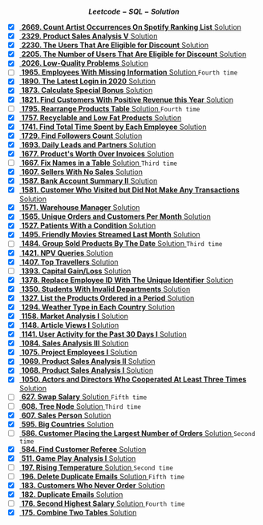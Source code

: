 **$${Leetcode-SQL-Solution}$$**

- [x] <a href="https://leetcode.com/problems/count-artist-occurrences-on-spotify-ranking-list/description/"> **2669. Count Artist Occurrences On Spotify Ranking List** <a>   <a href="https://github.com/CIANPINGPENG/Leetcode-SQL-Solution/blob/main/SQL/2669.%20Count%20Artist%20Occurrences%20On%20Spotify%20Ranking%20List"> Solution <a> 
- [x] <a href="https://leetcode.com/problems/product-sales-analysis-v/description/"> **2329. Product Sales Analysis V** <a>   <a href="https://github.com/CIANPINGPENG/Leetcode-SQL-Solution/blob/main/SQL/2329.%20Product%20Sales%20Analysis%20V"> Solution <a>  
- [x] <a href="https://leetcode.com/problems/the-users-that-are-eligible-for-discount/description/"> **2230. The Users That Are Eligible for Discount** <a>   <a href="https://github.com/CIANPINGPENG/Leetcode-SQL-Solution/blob/main/SQL/2230.%20The%20Users%20That%20Are%20Eligible%20for%20Discount"> Solution <a>  
- [x] <a href="https://leetcode.com/problems/the-number-of-users-that-are-eligible-for-discount/description/"> **2205. The Number of Users That Are Eligible for Discount** <a>   <a href="https://github.com/CIANPINGPENG/Leetcode-SQL-Solution/blob/main/SQL/2205.%20The%20Number%20of%20Users%20That%20Are%20Eligible%20for%20Discount"> Solution <a>  
- [x] <a href="https://leetcode.com/problems/low-quality-problems/description/"> **2026. Low-Quality Problems** <a>   <a href="https://github.com/CIANPINGPENG/Leetcode-SQL-Solution/blob/main/SQL/2026.%20Low-Quality%20Problems"> Solution <a>  
- [ ] <a href="https://leetcode.com/problems/employees-with-missing-information/description/?envType=study-plan&id=sql-i"> **1965. Employees With Missing Information** <a>   <a href="https://github.com/CIANPINGPENG/Leetcode-SQL-Solution/blob/main/SQL/1965.%20Employees%20With%20Missing%20Information"> Solution <a>  ```Fourth time```  
- [x] <a href="https://leetcode.com/problems/the-latest-login-in-2020/description/?envType=study-plan&id=sql-i"> **1890. The Latest Login in 2020** <a>   <a href="https://github.com/CIANPINGPENG/Leetcode-SQL-Solution/blob/main/SQL/1890.%20The%20Latest%20Login%20in%202020"> Solution <a>  
- [x] <a href="https://leetcode.com/problems/calculate-special-bonus/description/?envType=study-plan&id=sql-i"> **1873. Calculate Special Bonus** <a>   <a href="https://github.com/CIANPINGPENG/Leetcode-SQL-Solution/blob/main/SQL/1873.%20Calculate%20Special%20Bonus"> Solution <a>  
- [x] <a href="https://leetcode.com/problems/find-customers-with-positive-revenue-this-year/description/"> **1821. Find Customers With Positive Revenue this Year** <a>   <a href="https://github.com/CIANPINGPENG/Leetcode-SQL-Solution/blob/main/SQL/1821.%20Find%20Customers%20With%20Positive%20Revenue%20this%20Year"> Solution <a> 
- [ ] <a href="https://leetcode.com/problems/rearrange-products-table/description/?envType=study-plan&id=sql-i"> **1795. Rearrange Products Table** <a>   <a href="https://github.com/CIANPINGPENG/Leetcode-SQL-Solution/blob/main/SQL/1795.%20Rearrange%20Products%20Table"> Solution <a>  ```Fourth time```  
- [x] <a href="https://leetcode.com/problems/big-countries/description/?envType=study-plan&id=sql-i"> **1757. Recyclable and Low Fat Products** <a>   <a href="https://github.com/CIANPINGPENG/Leetcode-SQL-Solution/blob/main/SQL/595.%20Big%20Countries"> Solution <a>  
- [x] <a href="https://leetcode.com/problems/find-total-time-spent-by-each-employee/description/?envType=study-plan&id=sql-i"> **1741. Find Total Time Spent by Each Employee** <a>   <a href="https://github.com/CIANPINGPENG/Leetcode-SQL-Solution/blob/main/SQL/1741.%20Find%20Total%20Time%20Spent%20by%20Each%20Employee"> Solution <a>  
- [x] <a href="https://leetcode.com/problems/find-followers-count/description/?envType=study-plan&id=sql-i"> **1729. Find Followers Count** <a>   <a href="https://github.com/CIANPINGPENG/Leetcode-SQL-Solution/tree/main/SQL"> Solution <a>  
- [x] <a href="https://leetcode.com/problems/daily-leads-and-partners/description/?envType=study-plan&id=sql-i"> **1693. Daily Leads and Partners** <a>   <a href="https://github.com/CIANPINGPENG/Leetcode-SQL-Solution/blob/main/SQL/1693.%20Daily%20Leads%20and%20Partners"> Solution <a>  
- [x] <a href="https://leetcode.com/problems/products-worth-over-invoices/description/"> **1677. Product's Worth Over Invoices** <a>   <a href="https://github.com/CIANPINGPENG/Leetcode-SQL-Solution/blob/main/SQL/1677.%20Product's%20Worth%20Over%20Invoices"> Solution <a>  
- [ ] <a href="https://leetcode.com/problems/fix-names-in-a-table/description/?envType=study-plan&id=sql-i"> **1667. Fix Names in a Table** <a>   <a href="https://github.com/CIANPINGPENG/Leetcode-SQL-Solution/blob/main/SQL/1667.%20Fix%20Names%20in%20a%20Table"> Solution <a> ``` Third time ```     
- [x] <a href="https://leetcode.com/problems/sellers-with-no-sales/description/"> **1607. Sellers With No Sales** <a>   <a href="https://github.com/CIANPINGPENG/Leetcode-SQL-Solution/blob/main/SQL/1607.%20Sellers%20With%20No%20Sales"> Solution <a> 
- [x] <a href="https://leetcode.com/problems/bank-account-summary-ii/description/"> **1587. Bank Account Summary II** <a>   <a href="https://github.com/CIANPINGPENG/Leetcode-SQL-Solution/blob/main/SQL/1587.%20Bank%20Account%20Summary%20II"> Solution <a>   
- [x] <a href="https://leetcode.com/problems/customer-who-visited-but-did-not-make-any-transactions/description/?envType=study-plan&id=sql-i"> **1581. Customer Who Visited but Did Not Make Any Transactions** <a>   <a href="https://github.com/CIANPINGPENG/Leetcode-SQL-Solution/blob/main/SQL/1581.%20Customer%20Who%20Visited%20but%20Did%20Not%20Make%20Any%20Transactions"> Solution <a>  
- [x] <a href="https://leetcode.com/problems/warehouse-manager/description/"> **1571. Warehouse Manager** <a>   <a href="https://github.com/CIANPINGPENG/Leetcode-SQL-Solution/blob/main/SQL/1571.%20Warehouse%20Manager"> Solution <a>  
- [x] <a href="https://leetcode.com/problems/unique-orders-and-customers-per-month/description/"> **1565. Unique Orders and Customers Per Month** <a>   <a href="https://github.com/CIANPINGPENG/Leetcode-SQL-Solution/blob/main/SQL/1565.%20Unique%20Orders%20and%20Customers%20Per%20Month"> Solution <a>  
- [x] <a href="https://leetcode.com/problems/patients-with-a-condition/description/?envType=study-plan&id=sql-i"> **1527. Patients With a Condition** <a>   <a href="https://github.com/CIANPINGPENG/Leetcode-SQL-Solution/blob/main/SQL/1527.%20Patients%20With%20a%20Condition"> Solution <a>  
- [x] <a href="https://leetcode.com/problems/friendly-movies-streamed-last-month/description/"> **1495. Friendly Movies Streamed Last Month** <a>   <a href="https://github.com/CIANPINGPENG/Leetcode-SQL-Solution/blob/main/SQL/1495.%20Friendly%20Movies%20Streamed%20Last%20Month"> Solution <a>
- [ ] <a href="https://leetcode.com/problems/group-sold-products-by-the-date/description/?envType=study-plan&id=sql-i"> **1484. Group Sold Products By The Date** <a>   <a href="https://github.com/CIANPINGPENG/Leetcode-SQL-Solution/blob/main/SQL/1484.%20Group%20Sold%20Products%20By%20The%20Date"> Solution <a>  ```Third time```  
- [x] <a href="https://leetcode.com/problems/npv-queries/description/"> **1421. NPV Queries** <a>   <a href="https://github.com/CIANPINGPENG/Leetcode-SQL-Solution/blob/main/SQL/1421.%20NPV%20Queries"> Solution <a>  
- [x] <a href="https://leetcode.com/problems/top-travellers/description/?envType=study-plan&id=sql-i"> **1407. Top Travellers** <a>   <a href="https://github.com/CIANPINGPENG/Leetcode-SQL-Solution/blob/main/SQL/1407.%20Top%20Travellers"> Solution <a>  
- [ ] <a href="https://leetcode.com/problems/capital-gainloss/description/?envType=study-plan&id=sql-i"> **1393. Capital Gain/Loss** <a>   <a href="https://github.com/CIANPINGPENG/Leetcode-SQL-Solution/blob/main/SQL/1393.%20Capital%20Gain%20%26%20Loss"> Solution <a> 
- [x] <a href="https://leetcode.com/problems/replace-employee-id-with-the-unique-identifier/description/"> **1378. Replace Employee ID With The Unique Identifier** <a>   <a href="https://github.com/CIANPINGPENG/Leetcode-SQL-Solution/blob/main/SQL/1378.%20Replace%20Employee%20ID%20With%20The%20Unique%20Identifier"> Solution <a> 
- [x] <a href="https://leetcode.com/problems/students-with-invalid-departments/description/"> **1350. Students With Invalid Departments** <a>   <a href="https://github.com/CIANPINGPENG/Leetcode-SQL-Solution/blob/main/SQL/1350.%20Students%20With%20Invalid%20Departments"> Solution <a> 
- [x] <a href="https://leetcode.com/problems/list-the-products-ordered-in-a-period/description/"> **1327. List the Products Ordered in a Period** <a>   <a href="https://github.com/CIANPINGPENG/Leetcode-SQL-Solution/blob/main/SQL/1327.%20List%20the%20Products%20Ordered%20in%20a%20Period"> Solution <a> 
- [x] <a href="https://leetcode.com/problems/weather-type-in-each-country/description/"> **1294. Weather Type in Each Country** <a>   <a href="https://github.com/CIANPINGPENG/Leetcode-SQL-Solution/blob/main/SQL/1294.%20Weather%20Type%20in%20Each%20Country"> Solution <a> 
- [x] <a href="https://leetcode.com/problems/market-analysis-i/description/?envType=study-plan&id=sql-i"> **1158. Market Analysis I** <a>   <a href="https://github.com/CIANPINGPENG/Leetcode-SQL-Solution/blob/main/SQL/1158.%20Market%20Analysis%20I"> Solution <a>  
- [x] <a href="https://leetcode.com/problems/article-views-i/description/?envType=study-plan&id=sql-i"> **1148. Article Views I** <a>   <a href="https://github.com/CIANPINGPENG/Leetcode-SQL-Solution/blob/main/SQL/1148.%20Article%20Views%20I"> Solution <a>  
- [x] <a href="https://leetcode.com/problems/user-activity-for-the-past-30-days-i/description/?envType=study-plan&id=sql-i"> **1141. User Activity for the Past 30 Days I** <a>   <a href="https://github.com/CIANPINGPENG/Leetcode-SQL-Solution/blob/main/SQL/1141.%20User%20Activity%20for%20the%20Past%2030%20Days%20I"> Solution <a>  
- [x] <a href="https://leetcode.com/problems/sales-analysis-iii/description/"> **1084. Sales Analysis III** <a>   <a href="https://github.com/CIANPINGPENG/Leetcode-SQL-Solution/blob/main/SQL/1084.%20Sales%20Analysis%20III"> Solution <a> 
- [x] <a href="https://leetcode.com/problems/project-employees-i/description/"> **1075. Project Employees I** <a>   <a href="https://github.com/CIANPINGPENG/Leetcode-SQL-Solution/blob/main/SQL/1075.%20Project%20Employees%20I"> Solution <a> 
- [x] <a href="https://leetcode.com/problems/product-sales-analysis-ii/description/"> **1069. Product Sales Analysis II** <a>   <a href="https://github.com/CIANPINGPENG/Leetcode-SQL-Solution/blob/main/SQL/1069.%20Product%20Sales%20Analysis%20II"> Solution <a> 
- [x] <a href="https://leetcode.com/problems/product-sales-analysis-i/description/"> **1068. Product Sales Analysis I** <a>   <a href="https://github.com/CIANPINGPENG/Leetcode-SQL-Solution/blob/main/SQL/1068.%20Product%20Sales%20Analysis%20I"> Solution <a> 
- [x] <a href="https://leetcode.com/problems/actors-and-directors-who-cooperated-at-least-three-times/description/"> **1050. Actors and Directors Who Cooperated At Least Three Times** <a>   <a href="https://github.com/CIANPINGPENG/Leetcode-SQL-Solution/blob/main/SQL/1050.%20Actors%20and%20Directors%20Who%20Cooperated%20At%20Least%20Three%20Times"> Solution <a>  
- [ ] <a href="https://leetcode.com/problems/swap-salary/description/?envType=study-plan&id=sql-i"> **627. Swap Salary** <a>   <a href="https://github.com/CIANPINGPENG/Leetcode-SQL-Solution/blob/main/SQL/627.%20Swap%20Salary"> Solution <a>  ```Fifth time```  
- [ ] <a href="https://leetcode.com/problems/tree-node/description/?envType=study-plan&id=sql-i"> **608. Tree Node** <a>   <a href="https://github.com/CIANPINGPENG/Leetcode-SQL-Solution/blob/main/SQL/608.%20Tree%20Node"> Solution <a>  ```Third time```      
- [x] <a href="https://leetcode.com/problems/sales-person/description/?envType=study-plan&id=sql-i"> **607. Sales Person** <a>   <a href="https://github.com/CIANPINGPENG/Leetcode-SQL-Solution/blob/main/SQL/607.%20Sales%20Person"> Solution <a>  
- [x] <a href="https://leetcode.com/problems/big-countries/description/?envType=study-plan&id=sql-i"> **595. Big Countries** <a>   <a href="https://github.com/CIANPINGPENG/Leetcode-SQL-Solution/blob/main/SQL/595.%20Big%20Countries"> Solution <a>  
- [ ] <a href="https://leetcode.com/problems/customer-placing-the-largest-number-of-orders/description/"> **586. Customer Placing the Largest Number of Orders** <a>   <a href="https://github.com/CIANPINGPENG/Leetcode-SQL-Solution/blob/main/SQL/586.%20Customer%20Placing%20the%20Largest%20Number%20of%20Orders"> Solution <a> ``` Second time ```   
- [x] <a href="https://leetcode.com/problems/find-customer-referee/description/"> **584. Find Customer Referee** <a>   <a href="https://github.com/CIANPINGPENG/Leetcode-SQL-Solution/blob/main/SQL/584.%20Find%20Customer%20Referee"> Solution <a>  
- [x] <a href="https://leetcode.com/problems/game-play-analysis-i/description/?envType=study-plan&id=sql-i"> **511. Game Play Analysis I** <a>   <a href="https://leetcode.com/problems/game-play-analysis-i/description/?envType=study-plan&id=sql-i"> Solution <a>  
- [ ] <a href="https://leetcode.com/problems/rising-temperature/description/"> **197. Rising Temperature** <a>   <a href="https://github.com/CIANPINGPENG/Leetcode-SQL-Solution/blob/main/SQL/197.%20Rising%20Temperature"> Solution <a>  ```Second time```   
- [ ] <a href="https://leetcode.com/problems/delete-duplicate-emails/description/?envType=study-plan&id=sql-i"> **196. Delete Duplicate Emails** <a>   <a href="https://github.com/CIANPINGPENG/Leetcode-SQL-Solution/blob/main/SQL/196.%20Delete%20Duplicate%20Emails"> Solution <a>  ```Fifth time```   
- [x] <a href="https://leetcode.com/problems/customers-who-never-order/description/?envType=study-plan&id=sql-i"> **183. Customers Who Never Order** <a>   <a href="https://github.com/CIANPINGPENG/Leetcode-SQL-Solution/blob/main/SQL/183.%20Customers%20Who%20Never%20Order"> Solution <a>  
- [x] <a href="https://leetcode.com/problems/duplicate-emails/description/"> **182. Duplicate Emails** <a>   <a href="https://github.com/CIANPINGPENG/Leetcode-SQL-Solution/blob/main/SQL/182.%20Duplicate%20Emails"> Solution <a>  
- [ ] <a href="https://leetcode.com/problems/second-highest-salary/description/?envType=study-plan&id=sql-i"> **176. Second Highest Salary** <a>   <a href="https://github.com/CIANPINGPENG/Leetcode-SQL-Solution/blob/main/SQL/176.%20Second%20Highest%20Salary"> Solution <a>  ```Fourth time```  
- [x] <a href="https://leetcode.com/problems/combine-two-tables/description/"> **175. Combine Two Tables** <a>   <a href="https://github.com/CIANPINGPENG/Leetcode-SQL-Solution/blob/main/SQL/175.%20Combine%20Two%20Tables"> Solution <a>  
